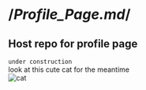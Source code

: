 # /*****Profile_Page.md*****/
## Host repo for profile page
`under construction`  
look at this cute cat for the meantime  
![cat](https://avatars.githubusercontent.com/u/80444139?v=4)